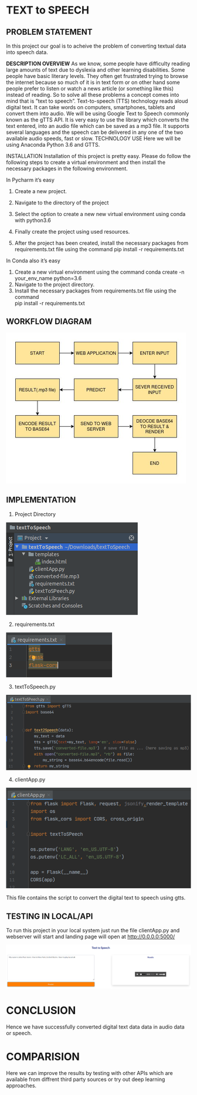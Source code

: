 # TEXT to SPEECH

## PROBLEM STATEMENT
In this project our goal is to acheive the problem of converting textual data into speech data.


**DESCRIPTION OVERVIEW**
As we know, some people have difficulty reading large amounts of text due to dyslexia and other learning disabilities. Some people have basic literary levels. They often get frustrated trying to browse the internet because so much of it is in text form or on other hand some people prefer to listen or watch a news article (or something like this) instead of reading. So to solve all these problems a concept comes into mind that is ”text to speech”.
Text-to-speech (TTS) technology reads aloud digital text. It can take words on computers, smartphones, tablets and convert them into audio.
We will be using Google Text to Speech commonly known as the gTTS API. It is very easy to use the library which converts the text entered, into an audio file which can be saved as a mp3 file. It supports several languages and the speech can be delivered in any one of the two available audio speeds, fast or slow.
TECHNOLOGY USE
Here we will be using  Anaconda Python 3.6 and GTTS.

INSTALLATION
Installation of this project is pretty easy. Please do follow the following steps to create a virtual environment and then install the necessary packages in the following environment.

In Pycharm it’s easy 

1. Create a new project.
2. Navigate to the directory of the project
3. Select the option to create a new new virtual environment using conda with python3.6
4. Finally create the project using used resources.

5. After the project has been created, install the necessary packages from requirements.txt file using the command pip install -r requirements.txt


In Conda also it’s easy

1. Create a new virtual environment using the command
    conda create -n your_env_name python=3.6
2. Navigate to the project directory.
3. Install the necessary packages from requirements.txt file using the command         
pip install -r requirements.txt

## WORKFLOW DIAGRAM
![workflow](https://github.com/AnjaliAM/Text-To-Speech/blob/main/images/workflow-d.jpg)

## IMPLEMENTATION
1. Project Directory


![implentation](https://github.com/AnjaliAM/Text-To-Speech/blob/main/images/implementation-1.png)

2. requirements.txt


![implentation](https://github.com/AnjaliAM/Text-To-Speech/blob/main/images/implementation-2.png)



3. textToSpeech.py

![implentation](https://github.com/AnjaliAM/Text-To-Speech/blob/main/images/implementation-3.png)


4. clientApp.py

![implentation](https://github.com/AnjaliAM/Text-To-Speech/blob/main/images/implementation-4.png)

This file contains the script to convert the digital text to speech using gtts.
## TESTING IN LOCAL/API
To run this project in your local system just run the file clientApp.py and webserver will start and landing page will open at  http://0.0.0.0:5000/


![implentation](https://github.com/AnjaliAM/Text-To-Speech/blob/main/images/implementation-5.png)


# CONCLUSION
Hence we have successfully converted digital text data data in audio data or speech.

# COMPARISION
Here we can improve the results by testing with other APIs which are available from diffrent third party sources or try out deep learning approaches.

